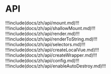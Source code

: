 # API

!!!include(docs/zh/api/mount.md)!!!
!!!include(docs/zh/api/shallowMount.md)!!!
!!!include(docs/zh/api/render.md)!!!
!!!include(docs/zh/api/renderToString.md)!!!
!!!include(docs/zh/api/selectors.md)!!!
!!!include(docs/zh/api/createLocalVue.md)!!!
!!!include(docs/zh/api/createWrapper.md)!!!
!!!include(docs/zh/api/config.md)!!!
!!!include(docs/zh/api/enableAutoDestroy.md)!!!
